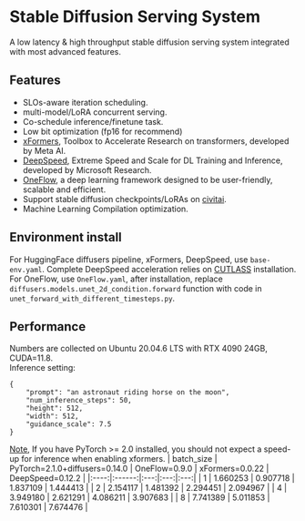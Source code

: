 # Stable Diffusion Serving System
A low latency & high throughput stable diffusion serving system integrated with most advanced features.
## Features
- SLOs-aware iteration scheduling.
- multi-model/LoRA concurrent serving.
- Co-schedule inference/finetune task.
- Low bit optimization (fp16 for recommend)
- [xFormers](https://github.com/AUTOMATIC1111/stable-diffusion-webui/wiki/Xformers), Toolbox to Accelerate Research on transformers, developed by Meta AI.
- [DeepSpeed](https://github.com/microsoft/DeepSpeed), Extreme Speed and Scale for DL Training and Inference, developed by Microsoft Research.
- [OneFlow](https://github.com/Oneflow-Inc/oneflow), a deep learning framework designed to be user-friendly, scalable and efficient.
- Support stable diffusion checkpoints/LoRAs on [civitai](https://civitai.com/).
- Machine Learning Compilation optimization.
## Environment install
For HuggingFace diffusers pipeline, xFormers, DeepSpeed, use `base-env.yaml`. Complete DeepSpeed acceleration relies on [CUTLASS](https://github.com/NVIDIA/cutlass) installation.  
For OneFlow, use `OneFlow.yaml`, after installation, replace `diffusers.models.unet_2d_condition.forward` function with code in `unet_forward_with_different_timesteps.py`.
## Performance
Numbers are collected on Ubuntu 20.04.6 LTS with RTX 4090 24GB, CUDA=11.8.  
Inference setting:   
```
{
    "prompt": "an astronaut riding horse on the moon",
    "num_inference_steps": 50,
    "height": 512,
    "width": 512,
    "guidance_scale": 7.5
}
```  
[Note](https://huggingface.co/docs/diffusers/optimization/memory#memory-efficient-attention), If you have PyTorch >= 2.0 installed, you should not expect a speed-up for inference when enabling xformers.
| batch_size | PyTorch=2.1.0+diffusers=0.14.0 | OneFlow=0.9.0 |  xFormers=0.0.22 | DeepSpeed=0.12.2 |
|:----:|:------:|:---:|:---:|:---:|
| 1 | 1.660253 | 0.907718 | 1.837109 | 1.444413 |
| 2 | 2.154117 | 1.481392 | 2.294451 | 2.094967 |
| 4 | 3.949180 | 2.621291 | 4.086211 | 3.907683 |
| 8 | 7.741389 | 5.011853 | 7.610301 | 7.674476 |
